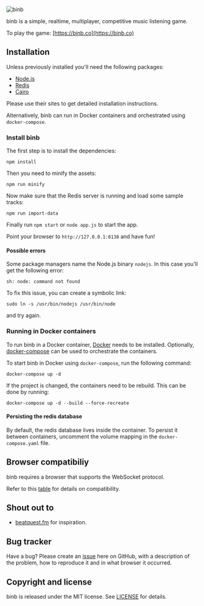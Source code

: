 ![binb](https://raw.githubusercontent.com/lpinca/binb/master/public/img/binb-logo.png)

binb is a simple, realtime, multiplayer, competitive music listening game.

To play the game: [https://binb.co](https://binb.co)

## Installation

Unless previously installed you'll need the following packages:

- [Node.js](http://nodejs.org/)
- [Redis](http://redis.io/)
- [Cairo](http://cairographics.org/)

Please use their sites to get detailed installation instructions.

Alternatively, binb can run in Docker containers and orchestrated using `docker-compose`.

### Install binb

The first step is to install the dependencies:

```shell
npm install
```

Then you need to minify the assets:

```shell
npm run minify
```

Now make sure that the Redis server is running and load some sample tracks:

```shell
npm run import-data
```

Finally run `npm start` or `node app.js` to start the app.

Point your browser to `http://127.0.0.1:8138` and have fun!

#### Possible errors

Some package managers name the Node.js binary `nodejs`. In this case you'll get
the following error:

```shell
sh: node: command not found
```

To fix this issue, you can create a symbolic link:

```shell
sudo ln -s /usr/bin/nodejs /usr/bin/node
```

and try again.

### Running in Docker containers

To run binb in a Docker container, [Docker](https://www.docker.com/) needs to be installed. Optionally, [docker-compose](https://docs.docker.com/compose/) can be used to orchestrate the containers.

To start binb in Docker using `docker-compose`, run the following command:

```shell
docker-compose up -d
```

If the project is changed, the containers need to be rebuild. This can be done by running:

```shell
docker-compose up -d --build --force-recreate
```

#### Persisting the redis database
By default, the redis database lives inside the container. To persist it between containers, uncomment the volume mapping in the `docker-compose.yaml` file.

## Browser compatibiliy

binb requires a browser that supports the WebSocket protocol.

Refer to this [table](http://caniuse.com/websockets) for details on
compatibility.

## Shout out to

- [beatquest.fm](http://beatquest.fm) for inspiration.

## Bug tracker

Have a bug? Please create an [issue](https://github.com/lpinca/binb/issues) here
on GitHub, with a description of the problem, how to reproduce it and in what
browser it occurred.

## Copyright and license

binb is released under the MIT license. See [LICENSE](LICENSE) for details.
